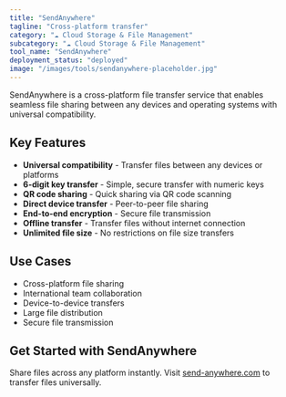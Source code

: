 ```yaml
---
title: "SendAnywhere"
tagline: "Cross-platform transfer"
category: "☁️ Cloud Storage & File Management"
subcategory: "☁️ Cloud Storage & File Management"
tool_name: "SendAnywhere"
deployment_status: "deployed"
image: "/images/tools/sendanywhere-placeholder.jpg"
---
```

SendAnywhere is a cross-platform file transfer service that enables seamless file sharing between any devices and operating systems with universal compatibility.

## Key Features

- **Universal compatibility** - Transfer files between any devices or platforms
- **6-digit key transfer** - Simple, secure transfer with numeric keys
- **QR code sharing** - Quick sharing via QR code scanning
- **Direct device transfer** - Peer-to-peer file sharing
- **End-to-end encryption** - Secure file transmission
- **Offline transfer** - Transfer files without internet connection
- **Unlimited file size** - No restrictions on file size transfers

## Use Cases

- Cross-platform file sharing
- International team collaboration
- Device-to-device transfers
- Large file distribution
- Secure file transmission

## Get Started with SendAnywhere

Share files across any platform instantly. Visit [send-anywhere.com](https://send-anywhere.com) to transfer files universally.